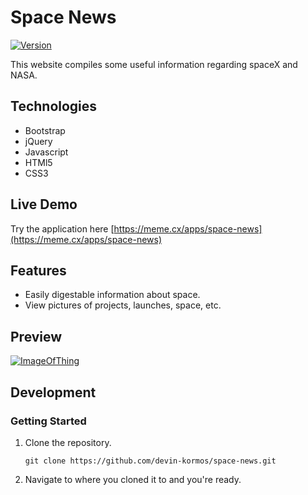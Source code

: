 # Space News

[![Version](https://img.shields.io/badge/Version-v1.0.3-blue)]()

This website compiles some useful information regarding spaceX and NASA.

## Technologies

- Bootstrap
- jQuery
- Javascript
- HTMl5
- CSS3

## Live Demo

Try the application here [https://meme.cx/apps/space-news](https://meme.cx/apps/space-news)

## Features

- Easily digestable information about space.
- View pictures of projects, launches, space, etc.

## Preview

[![ImageOfThing](https://raw.githubusercontent.com/memecx/space-news/master/req/demo.png)]()

## Development

### Getting Started

1. Clone the repository.

    ```shell
    git clone https://github.com/devin-kormos/space-news.git
    ```

1. Navigate to where you cloned it to and you're ready.